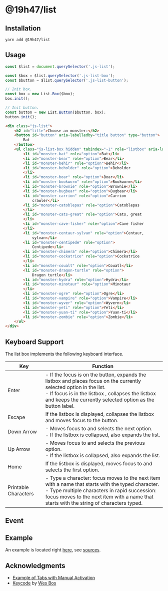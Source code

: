 # @19h47/list

## Installation

```
yarn add @19h47/list
```

## Usage

```javascript
const $list = document.querySelector('.js-list');

const $box = $list.querySelector('.js-list-box');
const $button = $list.querySelector('.js-list-button');

// Init box.
const box = new List.Box($box);
box.init();

// Init button.
const button = new List.Button($button, box);
button.init();
```

```html
<div class="js-list">
	<h2 id="title">Choose an monster:</h2>
	<button id="button" aria-labelledby="title button" type="button">
		Bat
	</button>
	<ul class="js-list-box hidden" tabindex="-1" role="listbox" aria-labelledby="title">
		<li id="monster-bat" role="option">Bat</li>
		<li id="monster-bear" role="option">Bear</li>
		<li id="monster-behir" role="option">Behir</li>
		<li id="monster-beholder" role="option">Beholder
		</li>
		<li id="monster-boar" role="option">Boar</li>
		<li id="monster-bookworm" role="option">Bookworm</li>
		<li id="monster-brownie" role="option">Brownie</li>
		<li id="monster-bugbear" role="option">Bugbear</li>
		<li id="monster-carrion" role="option">Carrion
			crawler</li>
		<li id="monster-catoblepas" role="option">Catoblepas
		</li>
		<li id="monster-cats-great" role="option">Cats, great
		</li>
		<li id="monster-cave-fisher" role="option">Cave fisher
		</li>
		<li id="monster-centaur-sylvan" role="option">Centaur,
			sylvan</li>
		<li id="monster-centipede" role="option">
			Centipede</li>
		<li id="monster-chimera" role="option">Chimera</li>
		<li id="monster-cockatrice" role="option">Cockatrice
		</li>
		<li id="monster-coualt" role="option">Couatl</li>
		<li id="monster-dragon-turtle" role="option">
			Dragon turtle</li>
		<li id="monster-hydra" role="option">Hydra</li>
		<li id="monster-minotaur" role="option">Minotaur
		</li>
		<li id="monster-ogre" role="option">Ogre</li>
		<li id="monster-vampire" role="option">Vampire</li>
		<li id="monster-wyver" role="option">Wyvern</li>
		<li id="monster-yeti" role="option">Yeti</li>
		<li id="monster-yuan-ti" role="option">Yuan-ti</li>
		<li id="monster-zombie" role="option">Zombie</li>
	</ul>
</div>
```

## Keyboard Support

The list box implements the following keyboard interface.

Key    | Function
------ | -------
Enter  | - If the focus is on the button, expands the listbox and places focus on the currently selected option in the list.<br>- If focus is in the listbox , collapses the listbox and keeps the currently selected option as the button label.
Escape |	If the listbox is displayed, collapses the listbox and moves focus to the button.
Down Arrow | - Moves focus to and selects the next option.<br>- If the listbox is collapsed, also expands the list.
Up Arrow | - Moves focus to and selects the previous option.<br>- If the listbox is collapsed, also expands the list.
Home | If the listbox is displayed, moves focus to and selects the first option.
Printable Characters | 	- Type a character: focus moves to the next item with a name that starts with the typed character.<br>- Type multiple characters in rapid succession: focus moves to the next item with a name that starts with the string of characters typed.

## Event

## Example

An example is located right [here](https://19h47.github.io/19h47-list/), see [sources](/docs/index.html).

## Acknowledgments

- [Example of Tabs with Manual Activation](https://www.w3.org/TR/wai-aria-practices-1.1/examples/listbox/listbox-collapsible.html)
- [Keycode](https://keycode.info/) by [Wes Bos](https://wesbos.com/)
